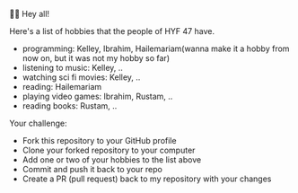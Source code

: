🙋‍♂️ Hey all!

Here's a list of hobbies that the people of HYF 47 have.

- programming: Kelley, Ibrahim, Hailemariam(wanna make it a hobby from now on, but it was not my hobby so far)
- listening to music: Kelley, ..
- watching sci fi movies: Kelley, ..
- reading: Hailemariam
- playing video games: Ibrahim, Rustam, ..
- reading books: Rustam, ..

Your challenge:

- Fork this repository to your GitHub profile
- Clone your forked repository to your computer
- Add one or two of your hobbies to the list above
- Commit and push it back to your repo
- Create a PR (pull request) back to my repository with your changes

